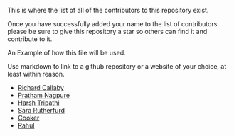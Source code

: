 This is where the list of all of the contributors to this repository exist.

Once you have successfully added your name to the list of contributors please be sure to give this repository a star so others can find it and contribute to it.

An Example of how this file will be used.

Use markdown to link to a github repository or a website of your choice, at least within reason.

- [Richard Callaby](http://richardcallaby.com)
- [Pratham Nagpure](https://github.com/prathamnagpure)
- [Harsh Tripathi](https://github.com/harshtripathi3)
- [Sara Rutherfurd](https://github.com/sarafurd)
- [Cooker](https://github.com/ashblend17)
- [Rahul](https://github.com/rahul13agrawal)
